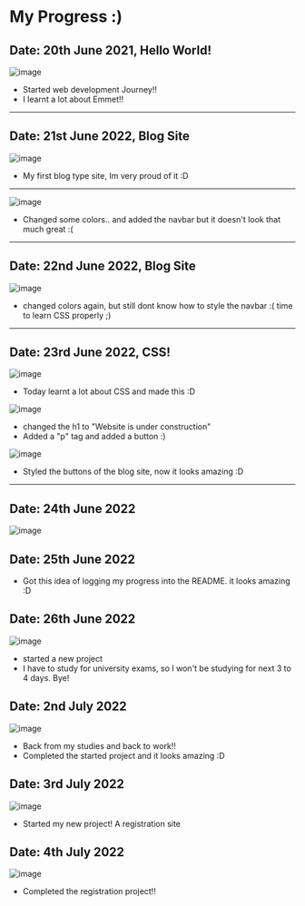# My Progress :)

## Date: 20th June 2021, Hello World!
![image](./src/01/one.png)
- Started web development Journey!!
- I learnt a lot about Emmet!!
---
## Date: 21st June 2022, Blog Site
![image](./src/03/first.png)
- My first blog type site, Im very proud of it :D
---
![image](./src/03/second.png)
- Changed some colors.. and added the navbar but it doesn't look that much great :(

---
## Date: 22nd June 2022, Blog Site

![image](./src/03/third.png)
- changed colors again, but still dont know how to style the navbar :( time to learn CSS properly ;)

---
## Date: 23rd June 2022, CSS!
![image](./src/04/first.png)
- Today learnt a lot about CSS and made this :D

![image](./src/04/third.png)
- changed the h1 to "Website is under construction"
- Added a "p" tag and added a button :)

![image](./src/03/forth.png)
- Styled the buttons of the blog site, now it looks amazing :D
---

## Date: 24th June 2022
![image](./src/05/one.png)

## Date: 25th June 2022
- Got this idea of logging my progress into the README. it looks amazing :D

## Date: 26th June 2022

![image](./src/06/one.png)

- started a new project
- I have to study for university exams, so I won't be studying for next 3 to 4 days. Bye!
## Date: 2nd July 2022

![image](./src/06/two.png)

- Back from my studies and back to work!!
- Completed the started project and it looks amazing :D

## Date: 3rd July 2022

![image](./src/07/one.png)

- Started my new project! A registration site

## Date: 4th July 2022

![image](./src/07/two.png)

- Completed the registration project!!

